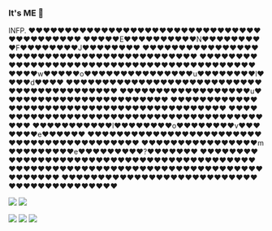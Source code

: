 
### It's ME 👋
INFP.
❤️❤️❤️❤️❤️❤️❤️❤️❤️❤️❤️❤️❤️❤️❤️❤️❤️❤️❤️❤️❤️❤️❤️❤️❤️❤️❤️❤️❤️❤️❤️❤️❤️❤️❤️❤️❤️❤️❤️❤️❤️❤️
❤️❤️❤️❤️❤️E❤️❤️❤️❤️❤️❤️❤️❤️❤️❤️N❤️❤️❤️❤️❤️❤️❤️❤️❤️F❤️❤️❤️❤️❤️❤️❤️❤️J❤️❤️❤️❤️❤️❤️❤️❤️
❤️❤️❤️❤️❤️❤️❤️❤️❤️❤️❤️❤️❤️❤️❤️❤️❤️❤️❤️❤️❤️❤️❤️❤️❤️❤️❤️❤️❤️❤️❤️❤️❤️❤️❤️❤️❤️❤️❤️❤️❤️❤️
❤️❤️❤️❤️❤️❤️❤️❤️❤️❤️❤️❤️❤️❤️❤️❤️❤️❤️❤️❤️❤️❤️❤️❤️❤️❤️❤️❤️❤️❤️❤️❤️❤️❤️❤️❤️❤️❤️❤️❤️❤️❤️
❤️❤️❤️❤️w❤️❤️❤️❤️❤️o❤️❤️❤️❤️❤️❤️❤️❤️❤️❤️❤️❤️❤️❤️❤️u❤️❤️❤️❤️❤️❤️❤️❤️l❤️❤️❤️❤️d❤️❤️❤️❤️
❤️❤️❤️❤️❤️❤️❤️❤️❤️❤️❤️❤️❤️❤️❤️❤️❤️❤️❤️❤️❤️❤️❤️❤️❤️❤️❤️❤️❤️❤️❤️❤️❤️❤️❤️❤️❤️❤️❤️❤️❤️❤️
❤️❤️❤️❤️❤️❤️❤️❤️❤️❤️❤️❤️❤️❤️❤️❤️❤️❤️u❤️❤️❤️❤️❤️❤️❤️❤️❤️❤️❤️❤️❤️❤️❤️❤️❤️❤️❤️❤️❤️❤️❤️
❤️❤️❤️❤️❤️❤️❤️❤️❤️❤️❤️❤️❤️❤️❤️❤️❤️❤️❤️❤️❤️❤️❤️❤️❤️❤️❤️❤️❤️❤️❤️❤️❤️❤️❤️❤️❤️❤️❤️❤️❤️❤️
❤️❤️❤️❤️❤️❤️❤️❤️❤️❤️❤️❤️❤️❤️❤️❤️❤️❤️❤️❤️❤️❤️❤️❤️❤️❤️❤️❤️❤️❤️❤️❤️❤️❤️❤️❤️❤️❤️❤️❤️❤️❤️
❤️❤️❤️❤️❤️❤️❤️❤️❤️❤️❤️l❤️❤️❤️❤️❤️❤️❤️❤️o❤️❤️❤️❤️❤️❤️❤️❤️v❤️❤️❤️❤️❤️❤️❤️e❤️❤️❤️❤️❤️❤️
❤️❤️❤️❤️❤️❤️❤️❤️❤️❤️❤️❤️❤️❤️❤️❤️❤️❤️❤️❤️❤️❤️❤️❤️❤️❤️❤️❤️❤️❤️❤️❤️❤️❤️❤️❤️❤️❤️❤️❤️❤️❤️
❤️❤️❤️❤️❤️❤️❤️❤️❤️❤️❤️❤️❤️❤️❤️❤️m❤️❤️❤️❤️❤️❤️❤️❤️❤️e❤️❤️❤️❤️❤️❤️❤️❤️❤️?❤️❤️❤️❤️❤️❤️❤️
❤️❤️❤️❤️❤️❤️❤️❤️❤️❤️❤️❤️❤️❤️❤️❤️❤️❤️❤️❤️❤️❤️❤️❤️❤️❤️❤️❤️❤️❤️❤️❤️❤️❤️❤️❤️❤️❤️❤️❤️❤️❤️
❤️❤️❤️❤️❤️❤️❤️❤️❤️❤️❤️❤️❤️❤️❤️❤️❤️❤️❤️❤️❤️❤️❤️❤️❤️❤️❤️❤️❤️❤️❤️❤️❤️❤️❤️❤️❤️❤️❤️❤️❤️❤️
❤️❤️❤️❤️❤️❤️❤️❤️❤️❤️❤️❤️❤️❤️❤️❤️❤️❤️❤️❤️❤️❤️❤️❤️❤️❤️❤️❤️❤️❤️❤️❤️❤️❤️❤️❤️❤️❤️❤️❤️❤️❤️

![](https://img.shields.io/badge/Django-092E20?style=for-the-badge&logo=django&logoColor=green) ![](https://img.shields.io/badge/React-20232A?style=for-the-badge&logo=react&logoColor=61DAFB)

![](https://badgen.net/badge/react/%E2%98%85%E2%98%85%E2%98%85%E2%98%85%E2%98%86) ![](https://badgen.net/badge/django/%E2%98%85%E2%98%85%E2%98%85%E2%98%85%E2%98%86/green?icon=react) ![](https://badgen.net/badge/python/%E2%98%85%E2%98%85%E2%98%85%E2%98%86%E2%98%86/blue?icon=react)



